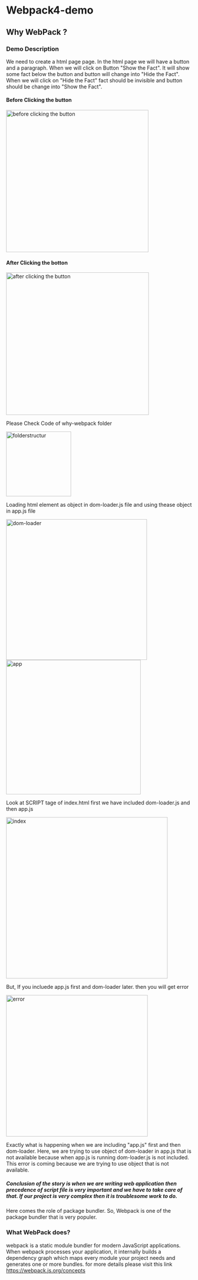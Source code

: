 # Webpack4-demo
## Why WebPack ?
### Demo Description

We need to create a html page page. In the html page we will have a button and a paragraph.
When we will click on Button "Show the Fact". It will show some fact below the button and
button will change into "Hide the Fact". When we will click on "Hide the Fact" fact should
be invisible and button should be change into "Show the Fact".

#### Before Clicking the button

<img width="386" alt="before clicking the button" src="https://user-images.githubusercontent.com/27186815/42442693-fb056efe-8388-11e8-8176-338512554f07.PNG">

#### After Clicking the botton

<img width="387" alt="after clicking the button" src="https://user-images.githubusercontent.com/27186815/42442686-f1a3a6b4-8388-11e8-8b95-39134116612f.PNG">

Please Check Code of why-webpack folder

  <img width="176" alt="folderstructur" src="https://user-images.githubusercontent.com/27186815/42441053-f5b82c74-8384-11e8-8020-a827e0e5cd39.png">
  
Loading html element as object in  dom-loader.js file and using thease object in app.js file
  
   <img width="382" alt="dom-loader" src="https://user-images.githubusercontent.com/27186815/42441519-03c59b66-8386-11e8-9f2e-e2c58fd52fb6.PNG">
   
   <img width="365" alt="app" src="https://user-images.githubusercontent.com/27186815/42443372-f1772704-838a-11e8-8cb9-e7d23bbad7ed.PNG">

Look at SCRIPT tage of index.html first we have included dom-loader.js and then app.js 

<img width="438" alt="index" src="https://user-images.githubusercontent.com/27186815/42443934-72d603e6-838c-11e8-8736-f6bd08414cda.png">

But, If you incluede app.js first and dom-loader later. then you will get error
 
 <img width="384" alt="error" src="https://user-images.githubusercontent.com/27186815/42444389-95b012a2-838d-11e8-92a3-106cb80e1cd6.PNG">
 
Exactly what is happening when we are including "app.js" first and then dom-loader. Here, we are trying to use object of dom-loader in app.js that is not available because when app.js is running dom-loader.js is not included. This error is coming because we are trying to use object that is not available.

##### Conclusion of the story is when we are writing web application then precedence of script file is very important and we have to take care of that. If our project is very complex then it is troublesome work to do.

Here comes the role of package bundler. So, Webpack is one of the package bundler that is very populer.
### What WebPack does?
webpack is a static module bundler for modern JavaScript applications. When webpack processes your application, it internally builds a dependency graph which maps every module your project needs and generates one or more bundles.
for more details please visit this link https://webpack.js.org/concepts

